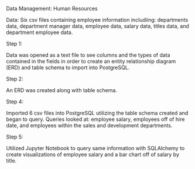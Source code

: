 Data Management: Human Resources

Data: Six csv files containing employee information includiing: departments data, department manager data, employee data, salary data, titles data, and department employee data. 

Step 1: 

Data was opened as a text file to see columns and the types of data contained in the fields in order to create an entity relationship diagram (ERD) and table schema to import into PostgreSQL. 

Step 2: 

An ERD was created along with table schema. 

Step 4:

Imported 6 csv files into PostgreSQL utilizing the table schema created and began to query.  Queries looked at: employee salary, employees off of hire date, and employees within the sales and development departments.  

Step 5:

Utilized Jupyter Notebook to query same information with SQLAlchemy to create visualizations of employee salary and a bar chart off of salary by title. 


